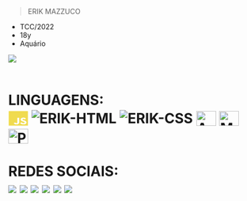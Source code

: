  >ERIK MAZZUCO
- TCC/2022
- 18y
- Aquário
<div align="left">
  <a href="https://github.com/ErikMazzuco">
  <img height="250em" src="https://github-readme-stats.vercel.app/api?username=ErikMazzuco&show_icons=true&theme=dark&include_all_commits=true&count_private=true"/>
<!--  <img height="120em" src="https://github-readme-stats.vercel.app/api/top-langs/?username=ErikMazzuco&layout=compact&langs_count=7&theme=dark"/>-->
</a> 
</div>
<div style="display: inline_block"><br>
<h1 title="SOMENTE BÁSICO">LINGUAGENS: </br>
<img align="center" title="JAVA SCRIPT" alt="ERIK-Js" height="30" width="40" src="https://raw.githubusercontent.com/devicons/devicon/master/icons/javascript/javascript-plain.svg">
  <img align="center" title="HTML5"alt="ERIK-HTML" height="30" width="40" src="https://cdn.jsdelivr.net/gh/devicons/devicon/icons/html5/html5-plain.svg">
  <img align="center" title="CSS" alt="ERIK-CSS" height="30" width="40" src="https://cdn.jsdelivr.net/gh/devicons/devicon/icons/css3/css3-plain.svg">
  <img align="center" title="ANDROID" height="30" width="40" src="https://cdn.jsdelivr.net/gh/devicons/devicon/icons/android/android-plain.svg" />
  <img align="center" title="MYSQL" height="30" width="40"src="https://cdn.jsdelivr.net/gh/devicons/devicon/icons/mysql/mysql-original.svg" />
   <img align="center" title="PHP" height="30" width="40" src="https://cdn.jsdelivr.net/gh/devicons/devicon/icons/php/php-plain.svg" />                          
</div></h1>           
 <h1 title="SOU TIMIDO!" >REDES SOCIAIS:</br>
<div>
  <a title="ERIK MAZZUCO" href="https://www.youtube.com/channel/UCDiZI8C5fvnYtiht-28jvkQ" target="_blank"><img src="https://img.shields.io/badge/YouTube-FF0000? style=&logo=youtube&logoColor=white" height="25em" target="_blank"></a>
 <a title="ERIK MAZZUCO"  href="https://www.instagram.com/erikmazzuco/"target="_blank"><img src="https://img.shields.io/badge/-Instagram-%23E4405F?style=&logo=instagram&logoColor=white" height="25em" target="_blank"></a>
<a title="ERIK MAZZUCO"  href="https://www.twitch.tv/erikmazzuco"target="_blank"><img src="https://img.shields.io/badge/Twitch-9146FF?style=&logo=twitch&logoColor=white" height="25em" target="_blank"></a>
<a title="ERIK MAZZUCO"  href="https://discordapp.com/users/ErikMazzuco#2437" target="_blank"><img src="https://img.shields.io/badge/Discord-7289DA?style=for-the- badge&logo=discord&logoColor=white" height="25em" target="_blank"></a>
  <a title="ERIK MAZZUCO"  href="erikmazzucomatheus789@gmail.com"><img src="https://img.shields.io/badge/-Gmail-%23333?style=&logo=gmail&logoColor=white" height="25em" destino="_blank"></a>
  <a title="ERIK MAZZUCO"  href="https://www.linkedin.com/in/erikmazzuco/" target="_blank"><img src="https://img.shields.io/badge/-LinkedIn-%230077B5?style=for-the- badge&logo=linkedin&logoColor=white" height="25em" target="_blank"></a>
</div></h1>
